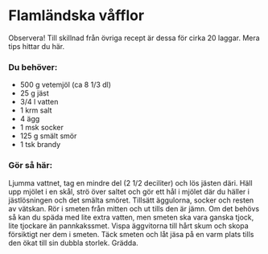 # Flamländska våfflor

Observera! Till skillnad från övriga recept är dessa för cirka 20 laggar. Mera tips hittar du här.

### Du behöver:
* 500 g vetemjöl (ca 8 1/3 dl)
* 25 g jäst
* 3/4 l vatten
* 1 krm salt
* 4 ägg
* 1 msk socker
* 125 g smält smör
* 1 tsk brandy

### Gör så här:
Ljumma vattnet, tag en mindre del (2 1/2 deciliter) och lös jästen däri. Häll upp mjölet i en skål, strö över saltet och gör ett hål i mjölet där du häller i jästlösningen och det smälta smöret. Tillsätt äggulorna, socker och resten av vätskan. Rör i smeten från mitten och ut tills den är jämn. Om det behövs så kan du späda med lite extra vatten, men smeten ska vara ganska tjock, lite tjockare än pannkakssmet. Vispa äggvitorna till hårt skum och skopa försiktigt ner dem i smeten. Täck smeten och låt jäsa på en varm plats tills den ökat till sin dubbla storlek. Grädda.
